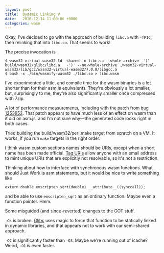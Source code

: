 ```yaml
---
layout: post
title:  Dynamic Linking V
date:   2016-12-14 11:00:00 +0000
categories: wasm
---
```

Okay, I've decided to go with the approach of building `libc.a` with `-fPIC`, then relinking that into `libc.so`. That seems to work!

The precise invocation is

```
$ wasm32-virtual-wasm32-ld -shared -o libc.so --whole-archive -'(' build/wasm32/glibc/libc.a   -')' --no-whole-archive ./wasm32-virtual-wasm32/lib/gcc/wasm32-virtual-wasm32/7.0.0/libgcc.a
$ bash -x ./bin/wasmify-wasm32 ./libc.so > libc.wasm
```

I've experimented a little, and compile time for the wasm binaries is a lot shorter than for their asm.js equivalents. They're obviously a lot smaller, but, surprisingly to me, they're also significantly smaller once compressed with 7zip.

A lot of performance measurements, including with the patch from [bug 1253952][bug 1253952]. That patch appears to have much less of an effect on wasm than it did on asm.js, and I'm not sure why—the generated code looks right in both cases.

Tried building the build/wasm32/perl.make target from scratch on a VM. It works, if you run `make` targets in the right order.

I think wasm custom sections names should be URIs, except when a short name has been made official. [Tag URIs][tag uri scheme] allow anyone with an email address to mint unique URIs that are explicitly not resolvable, so it's not a restriction.

Thinking about how to interface with synchronous wasm functions. What should Just Work is asm statements, but it would be nice to write something like

```
extern double emscripten_sqrt(double) __attribute__((synccall));
```

and be able to use `emscripten_sqrt` as an ordinary function. Maybe even a function pointer. Hmm.

Some misguided (and since-reverted) changes to the GOT stuff.

`-Os` is broken. [Glibc][glibc] uses magic to force that function to be statically linked in dynamic libraries, and that appears not to work with our semi-shared approach.

`-O2` is significantly faster than `-O3`. Maybe we're running out of icache? Weird, `-O1` is even faster.

[musl]: https://www.musl-libc.org/
[glibc]: https://www.gnu.org/software/libc/
[tag uri scheme]: https://tools.ietf.org/html/rfc4151
[bug 1253952]: https://bugzilla.mozilla.org/show_bug.cgi?id=1253952
